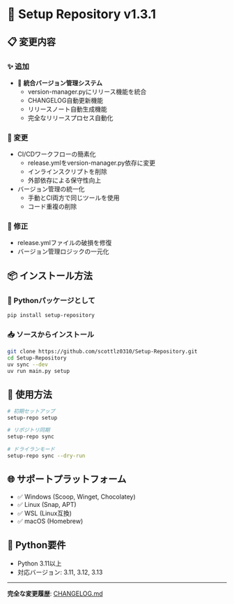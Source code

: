 # 🚀 Setup Repository v1.3.1

## 📋 変更内容

### ✨ 追加
- 🔧 **統合バージョン管理システム**
  - version-manager.pyにリリース機能を統合
  - CHANGELOG自動更新機能
  - リリースノート自動生成機能
  - 完全なリリースプロセス自動化

### 🔄 変更
- CI/CDワークフローの簡素化
  - release.ymlをversion-manager.py依存に変更
  - インラインスクリプトを削除
  - 外部依存による保守性向上
- バージョン管理の統一化
  - 手動とCI両方で同じツールを使用
  - コード重複の削除

### 🐛 修正
- release.ymlファイルの破損を修復
- バージョン管理ロジックの一元化

## 📦 インストール方法

### 🐍 Pythonパッケージとして
```bash
pip install setup-repository
```

### 📥 ソースからインストール
```bash
git clone https://github.com/scottlz0310/Setup-Repository.git
cd Setup-Repository
uv sync --dev
uv run main.py setup
```

## 🔧 使用方法

```bash
# 初期セットアップ
setup-repo setup

# リポジトリ同期
setup-repo sync

# ドライランモード
setup-repo sync --dry-run
```

## 🌐 サポートプラットフォーム

- ✅ Windows (Scoop, Winget, Chocolatey)
- ✅ Linux (Snap, APT)
- ✅ WSL (Linux互換)
- ✅ macOS (Homebrew)

## 🐍 Python要件

- Python 3.11以上
- 対応バージョン: 3.11, 3.12, 3.13

---

**完全な変更履歴**: [CHANGELOG.md](https://github.com/scottlz0310/Setup-Repository/blob/main/CHANGELOG.md)
